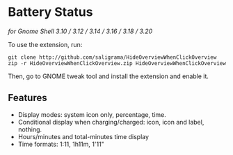 Battery Status
====================================

*for Gnome Shell 3.10 / 3.12 / 3.14 / 3.16 / 3.18 / 3.20*

To use the extension, run:

    git clone http://github.com/saligrama/HideOverviewWhenClickOverview
    zip -r HideOverviewWhenClickOverview.zip HideOverviewWhenClickOverview

Then, go to GNOME tweak tool and install the extension and enable it.

Features
--------

* Display modes: system icon only, percentage, time.
* Conditional display when charging/charged: icon, icon and label, nothing.
* Hours/minutes and total-minutes time display
* Time formats: 1:11, 1h11m, 1'11"

